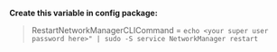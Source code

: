 
**Create this variable in config package:**
> RestartNetworkManagerCLICommand = `echo <your super user password here>" | sudo -S service NetworkManager restart`